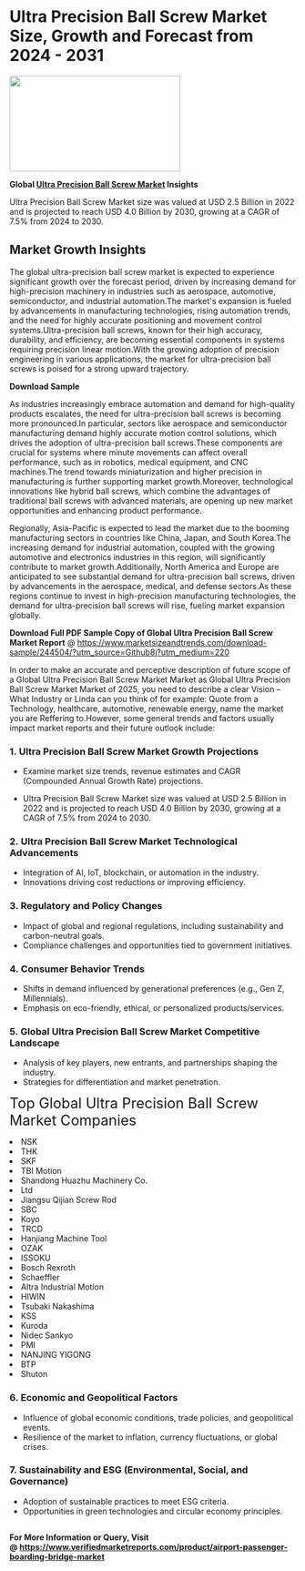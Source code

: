 <H1>Ultra Precision Ball Screw Market Size, Growth and Forecast from 2024 - 2031</H1><img class="aligncenter size-medium wp-image-584254" src="https://thirdeyenews.in/wp-content/uploads/2024/09/Global-Market-Research-300x168.jpeg" alt="" width="300" height="168" /><p><strong>Global&nbsp;<a href="https://www.marketsizeandtrends.com/download-sample/244504/?utm_source=Github8j?utm_medium=220">Ultra Precision Ball Screw Market</a> Insights</strong></p><p>Ultra Precision Ball Screw Market size was valued at USD 2.5 Billion in 2022 and is projected to reach USD 4.0 Billion by 2030, growing at a CAGR of 7.5% from 2024 to 2030.</p><p><h2>Market Growth Insights</h2> <p>The global ultra-precision ball screw market is expected to experience significant growth over the forecast period, driven by increasing demand for high-precision machinery in industries such as aerospace, automotive, semiconductor, and industrial automation.The market's expansion is fueled by advancements in manufacturing technologies, rising automation trends, and the need for highly accurate positioning and movement control systems.Ultra-precision ball screws, known for their high accuracy, durability, and efficiency, are becoming essential components in systems requiring precision linear motion.With the growing adoption of precision engineering in various applications, the market for ultra-precision ball screws is poised for a strong upward trajectory.</p> <p><strong>Download Sample</strong></p> <p>As industries increasingly embrace automation and demand for high-quality products escalates, the need for ultra-precision ball screws is becoming more pronounced.In particular, sectors like aerospace and semiconductor manufacturing demand highly accurate motion control solutions, which drives the adoption of ultra-precision ball screws.These components are crucial for systems where minute movements can affect overall performance, such as in robotics, medical equipment, and CNC machines.The trend towards miniaturization and higher precision in manufacturing is further supporting market growth.Moreover, technological innovations like hybrid ball screws, which combine the advantages of traditional ball screws with advanced materials, are opening up new market opportunities and enhancing product performance.<p>Regionally, Asia-Pacific is expected to lead the market due to the booming manufacturing sectors in countries like China, Japan, and South Korea.The increasing demand for industrial automation, coupled with the growing automotive and electronics industries in this region, will significantly contribute to market growth.Additionally, North America and Europe are anticipated to see substantial demand for ultra-precision ball screws, driven by advancements in the aerospace, medical, and defense sectors.As these regions continue to invest in high-precision manufacturing technologies, the demand for ultra-precision ball screws will rise, fueling market expansion globally.</p> <p><span class=""><strong>Download Full PDF Sample Copy of Global Ultra Precision Ball Screw Market Report</strong> @ <a href="https://www.marketsizeandtrends.com/download-sample/244504/?utm_source=Github8j?utm_medium=220" target="_blank">https://www.marketsizeandtrends.com/download-sample/244504/?utm_source=Github8j?utm_medium=220</a></span></p><p>In order to make an accurate and perceptive description of future scope of a Global&nbsp;Ultra Precision Ball Screw Market Market as Global&nbsp;Ultra Precision Ball Screw Market Market of 2025, you need to describe a clear Vision &ndash; What Industry or Linda can you think of for example: Quote from a Technology, healthcare, automotive, renewable energy, name the market you are Reffering to.However, some general trends and factors usually impact market reports and their future outlook include:</p><h3>1.&nbsp;<strong>Ultra Precision Ball Screw Market Growth Projections</strong></h3><ul><li>Examine market size trends, revenue estimates and CAGR (Compounded Annual Growth Rate) projections.</li><li><p>Ultra Precision Ball Screw Market size was valued at USD 2.5 Billion in 2022 and is projected to reach USD 4.0 Billion by 2030, growing at a CAGR of 7.5% from 2024 to 2030.</p></li></ul><h3>2.&nbsp;<strong>Ultra Precision Ball Screw Market Technological Advancements</strong></h3><ul><li>Integration of AI, IoT, blockchain, or automation in the industry.</li><li>Innovations driving cost reductions or improving efficiency.</li></ul><h3>3.&nbsp;<strong>Regulatory and Policy Changes</strong></h3><ul><li>Impact of global and regional regulations, including sustainability and carbon-neutral goals.</li><li>Compliance challenges and opportunities tied to government initiatives.</li></ul><h3>4.&nbsp;<strong>Consumer Behavior Trends</strong></h3><ul><li>Shifts in demand influenced by generational preferences (e.g., Gen Z, Millennials).</li><li>Emphasis on eco-friendly, ethical, or personalized products/services.</li></ul><h3>5.&nbsp;<strong>Global Ultra Precision Ball Screw Market Competitive Landscape</strong></h3><ul><li>Analysis of key players, new entrants, and partnerships shaping the industry.</li><li>Strategies for differentiation and market penetration.</li></ul><p data-pm-slice="1 1 []"><span style="color: inherit; font-family: inherit; font-size: 25px;">Top Global Ultra Precision Ball Screw Market Companies</span></p><div class="" data-test-id=""><p><li>NSK</li><li> THK</li><li> SKF</li><li> TBI Motion</li><li> Shandong Huazhu Machinery Co.</li><li>Ltd</li><li> Jiangsu Qijian Screw Rod</li><li> SBC</li><li> Koyo</li><li> TRCD</li><li> Hanjiang Machine Tool</li><li> OZAK</li><li> ISSOKU</li><li> Bosch Rexroth</li><li> Schaeffler</li><li> Altra Industrial Motion</li><li> HIWIN</li><li> Tsubaki Nakashima</li><li> KSS</li><li> Kuroda</li><li> Nidec Sankyo</li><li> PMI</li><li> NANJING YIGONG</li><li> BTP</li><li> Shuton</li></p></div><h3>6.&nbsp;<strong>Economic and Geopolitical Factors</strong></h3><ul><li>Influence of global economic conditions, trade policies, and geopolitical events.</li><li>Resilience of the market to inflation, currency fluctuations, or global crises.</li></ul><h3>7.&nbsp;<strong>Sustainability and ESG (Environmental, Social, and Governance)</strong></h3><ul><li>Adoption of sustainable practices to meet ESG criteria.</li><li>Opportunities in green technologies and circular economy principles.</li></ul><h2><strong style="font-size: 14px;">For More Information or Query, Visit @&nbsp;</strong><a style="background-color: #ffffff; font-size: 14px;" href="https://www.marketsizeandtrends.com/report/ultra-precision-ball-screw-market/" target="_blank">https://www.verifiedmarketreports.com/product/airport-passenger-boarding-bridge-market</a></h2>